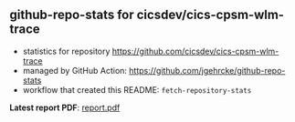 ## github-repo-stats for cicsdev/cics-cpsm-wlm-trace

- statistics for repository https://github.com/cicsdev/cics-cpsm-wlm-trace
- managed by GitHub Action: https://github.com/jgehrcke/github-repo-stats
- workflow that created this README: `fetch-repository-stats`

**Latest report PDF**: [report.pdf](https://github.com/cicsdev/repo-stats/raw/github-repo-stats/cicsdev/cics-cpsm-wlm-trace/latest-report/report.pdf)

